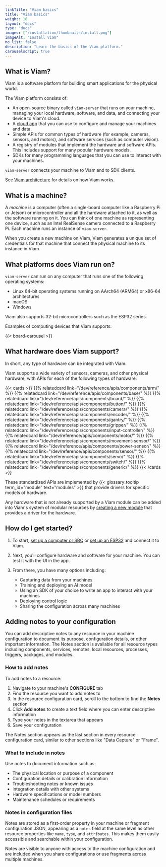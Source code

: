 ```yaml
---
linkTitle: "Viam basics"
title: "Viam basics"
weight: 10
layout: "docs"
type: "docs"
images: ["/installation/thumbnails/install.png"]
imageAlt: "Install Viam"
no_list: false
description: "Learn the basics of the Viam platform."
carouselscript: true
---
```


## What is Viam?

Viam is a software platform for building smart applications for the physical world.

The Viam platform consists of:

- An open-source binary called `viam-server` that runs on your machine, managing your local hardware, software, and data, and connecting your device to Viam's cloud.
- A [cloud app](https://app.viam.com) that you can use to configure and manage your machines and data.
- Simple APIs for common types of hardware (for example, cameras, sensors, and motors), and software services (such as computer vision).
- A registry of modules that implement the hardware and software APIs.
  This includes support for many popular hardware models.
- SDKs for many programming languages that you can use to interact with your machines.

`viam-server` connects your machine to Viam and to SDK clients.

See [Viam architecture](/operate/reference/architecture/) for details on how Viam works.

## What is a machine?

A _machine_ is a computer (often a single-board computer like a Raspberry Pi or Jetson) or microcontroller and all the hardware attached to it, as well as the software running on it.
You can think of one machine as representing one device, such as an Intel RealSense camera connected to a Raspberry Pi.
Each machine runs an instance of `viam-server`.

When you create a new machine on Viam, Viam generates a unique set of credentials for that machine that connect the physical machine to its instance in Viam.

## What platforms does Viam run on?

`viam-server` can run on any computer that runs one of the following operating systems:

- Linux 64-bit operating systems running on AArch64 (ARM64) or x86-64 architectures
- macOS
- Windows

Viam also supports 32-bit microcontrollers such as the ESP32 series.

Examples of computing devices that Viam supports:

{{< board-carousel >}}

## What hardware does Viam support?

In short, any type of hardware can be integrated with Viam.

Viam supports a wide variety of sensors, cameras, and other physical hardware, with APIs for each of the following types of hardware:

{{< cards >}}
{{% relatedcard link="/dev/reference/apis/components/arm/" %}}
{{% relatedcard link="/dev/reference/apis/components/base/" %}}
{{% relatedcard link="/dev/reference/apis/components/board/" %}}
{{% relatedcard link="/dev/reference/apis/components/button/" %}}
{{% relatedcard link="/dev/reference/apis/components/camera/" %}}
{{% relatedcard link="/dev/reference/apis/components/encoder/" %}}
{{% relatedcard link="/dev/reference/apis/components/gantry/" %}}
{{% relatedcard link="/dev/reference/apis/components/gripper/" %}}
{{% relatedcard link="/dev/reference/apis/components/input-controller/" %}}
{{% relatedcard link="/dev/reference/apis/components/motor/" %}}
{{% relatedcard link="/dev/reference/apis/components/movement-sensor/" %}}
{{% relatedcard link="/dev/reference/apis/components/power-sensor/" %}}
{{% relatedcard link="/dev/reference/apis/components/sensor/" %}}
{{% relatedcard link="/dev/reference/apis/components/servo/" %}}
{{% relatedcard link="/dev/reference/apis/components/switch/" %}}
{{% relatedcard link="/dev/reference/apis/components/generic/" %}}
{{< /cards >}}

These standardized APIs are implemented by {{< glossary_tooltip term_id="module" text="modules" >}} that provide drivers for specific models of hardware.

Any hardware that is not already supported by a Viam module can be added into Viam's system of modular resources by [creating a new module](/operate/get-started/other-hardware/create-module/) that provides a driver for the hardware.

## How do I get started?

1. To start, [set up a computer or SBC](/operate/get-started/setup/) or [set up an ESP32](/operate/get-started/setup-micro/) and connect it to Viam.

1. Next, you'll configure hardware and software for your machine.
   You can test it with the UI in the app.

1. From there, you have many options including:

   - Capturing data from your machines
   - Training and deploying an AI model
   - Using an SDK of your choice to write an app to interact with your machines
   - Deploying control logic
   - Sharing the configuration across many machines

## Adding notes to your configuration

You can add descriptive notes to any resource in your machine configuration to document its purpose, configuration details, or other important information. The Notes section is available for all resource types including components, services, remotes, local resources, processes, triggers, packages, and modules.

### How to add notes

To add notes to a resource:

1. Navigate to your machine's **CONFIGURE** tab
2. Find the resource you want to add notes to
3. In the resource configuration card, scroll to the bottom to find the **Notes** section
4. Click **Add notes** to create a text field where you can enter descriptive information
5. Type your notes in the textarea that appears
6. Save your configuration

The Notes section appears as the last section in every resource configuration card, similar to other sections like "Data Capture" or "Frame".

### What to include in notes

Use notes to document information such as:

- The physical location or purpose of a component
- Configuration details or calibration information
- Troubleshooting notes or known issues
- Integration details with other systems
- Hardware specifications or model numbers
- Maintenance schedules or requirements

### Notes in configuration files

Notes are stored as a first-order property in your machine or fragment configuration JSON, appearing as a `notes` field at the same level as other resource properties like `name`, `type`, and `attributes`. This makes them easily accessible and searchable within your configuration.

Notes are visible to anyone with access to the machine configuration and are included when you share configurations or use fragments across multiple machines.
